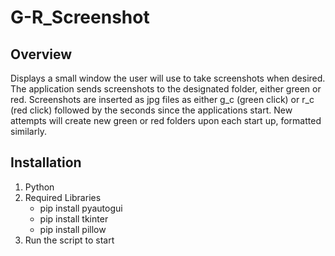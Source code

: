 # G-R_Screenshot

## Overview
Displays a small window the user will use to take screenshots when desired. The application sends screenshots to the designated folder, either green or red. 
Screenshots are inserted as jpg files as either g_c (green click) or r_c (red click) followed by the seconds since the applications start. 
New attempts will create new green or red folders upon each start up, formatted similarly. 


## Installation
1. Python
2. Required Libraries
   - pip install pyautogui
   - pip install tkinter
   - pip install pillow
3. Run the script to start
   
